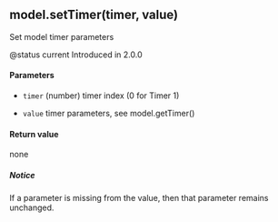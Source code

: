 <!-- This file was generated by the script. Do not edit it, any changes will be lost! -->

## model.setTimer(timer, value)



Set model timer parameters

@status current Introduced in 2.0.0


#### Parameters

* `timer` (number) timer index (0 for Timer 1)

* `value` timer parameters, see model.getTimer()



#### Return value

none

##### Notice
If a parameter is missing from the value, then 
that parameter remains unchanged.


